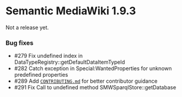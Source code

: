 # Semantic MediaWiki 1.9.3

Not a release yet.

### Bug fixes

* #279 Fix undefined index in DataTypeRegistry::getDefaultDataItemTypeId
* #282 Catch exception in Special:WantedProperties for unknown predefined properties
* #289 Add [``CONTRIBUTING.md``](https://github.com/SemanticMediaWiki/SemanticMediaWiki/blob/master/CONTRIBUTING.md) for better contributor guidance
* #291 Fix Call to undefined method SMWSparqlStore::getDatabase 
